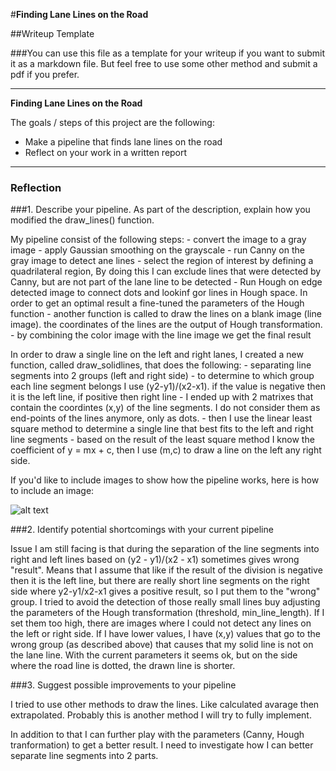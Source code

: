 #**Finding Lane Lines on the Road** 

##Writeup Template

###You can use this file as a template for your writeup if you want to submit it as a markdown file. But feel free to use some other method and submit a pdf if you prefer.

---

**Finding Lane Lines on the Road**

The goals / steps of this project are the following:
* Make a pipeline that finds lane lines on the road
* Reflect on your work in a written report


[//]: # (Image References)

[image1]: ./examples/grayscale.jpg "Grayscale"

---

### Reflection

###1. Describe your pipeline. As part of the description, explain how you modified the draw_lines() function.

My pipeline consist of the following steps:
    - convert the image to a gray image
    - apply Gaussian smoothing on the grayscale
    - run Canny on the gray image to detect ane lines
    - select the region of interest by defining a quadrilateral region, By doing this I can exclude lines that were detected by Canny, but are not part of the lane line to be detected
    - Run Hough on edge detected image to connect dots and lookinf gor lines in Hough space. In order to get an optimal result a fine-tuned the parameters of the Hough function
    - another function is called to draw the lines on a blank image (line image). the coordinates of the lines are the output of Hough transformation.
    - by combining the color image with the line image we get the final result
    



In order to draw a single line on the left and right lanes, I created a new function, called draw_solidlines, that does the following:
    - separating line segments into 2 groups (left and right side)
        - to determine to which group each line segment belongs I use (y2-y1)/(x2-x1). if the value is negative then it is the left line, if positive then right line
    - I ended up with 2 matrixes that contain the coordintes (x,y) of the line segments. I do not consider them as end-points of the lines anymore, only as dots.
    - then I use the linear least square method to determine a single line that best fits to the left and right line segments
    - based on the result of the least square method I know the coefficient of y = mx + c, then I use (m,c) to draw a line on the left any right side.
    
    


If you'd like to include images to show how the pipeline works, here is how to include an image: 

![alt text][image1]


###2. Identify potential shortcomings with your current pipeline


Issue I am still facing is that during the separation of the line segments into right and left lines based on (y2 - y1)/(x2 - x1) sometimes gives wrong "result". Means that I assume that like if the result of the division is negative then it is the left line, but there are really short line segments on the right side where y2-y1/x2-x1 gives a positive result, so I put them to the "wrong" group.
I tried to avoid the detection of those really small lines buy adjusting the parameters of the Hough transformation (threshold, min_line_length). If I set them too high, there are images where I could not detect any lines on the left or right side. If I have lower values, I have (x,y) values that go to the wrong group (as described above) that causes that my solid line is not on the lane line. With the current parameters it seems ok, but on the side where the road line is dotted, the drawn line is shorter.



###3. Suggest possible improvements to your pipeline

I tried to use other methods to draw the lines. Like calculated avarage then extrapolated. Probably this is another method I will try to fully implement.

In addition to that I can further play with the parameters (Canny, Hough tranformation) to get a better result.
I need to investigate how I can better separate line segments into 2 parts.